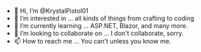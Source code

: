 - 👋 Hi, I’m @KrystalPistol01
- 👀 I’m interested in ... all kinds of things from crafting to coding
- 🌱 I’m currently learning ... ASP.NET, Blazor, and many more.
- 💞️ I’m looking to collaborate on ... I don't collaborate, sorry.
- 📫 How to reach me ... You can't unless you know me.

<!---
KrystalPistol01/KrystalPistol01 is a ✨ special ✨ repository because its `README.md` (this file) appears on your GitHub profile.
You can click the Preview link to take a look at your changes.
--->
